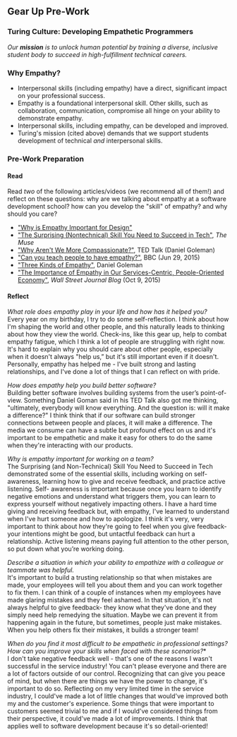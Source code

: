 ## Gear Up Pre-Work
### Turing Culture: Developing Empathetic Programmers

_Our **mission** is to unlock human potential by training a diverse, inclusive student body to succeed in high-fulfillment technical careers._

### Why Empathy?
* Interpersonal skills (including empathy) have a direct, significant impact on your professional success.
* Empathy is a foundational interpersonal skill. Other skills, such as collaboration, communication, compromise all hinge on your ability to demonstrate empathy.
* Interpersonal skills, including empathy, can be developed and improved.
* Turing's mission (cited above) demands that we support students development of technical _and_ interpersonal skills. 

### Pre-Work Preparation
#### Read
Read _two_ of the following articles/videos (we recommend all of them!) and reflect on these questions: why are we talking about empathy at a software development school? how can you develop the "skill" of empathy? and why should you care?

* ["Why is Empathy Important for Design"](http://www.bresslergroup.com/blog/why-empathic-design/)
* ["The Surprising (Nontechnical) Skill You Need to Succeed in Tech"](https://www.themuse.com/advice/the-surprising-and-nontechnical-skill-you-need-to-succeed-in-tech), _The Muse_
* ["Why Aren't We More Compassionate?"](http://www.ted.com/talks/daniel_goleman_on_compassion#t-39146), TED Talk (Daniel Goleman)
* ["Can you teach people to have empathy?"](http://www.bbc.com/news/magazine-33287727), BBC (Jun 29, 2015)
* ["Three Kinds of Empathy"](http://www.danielgoleman.info/three-kinds-of-empathy-cognitive-emotional-compassionate/), Daniel Goleman
* ["The Importance of Empathy in Our Services-Centric, People-Oriented Economy"](http://blogs.wsj.com/cio/2015/10/09/the-importance-of-empathy-in-our-services-centric-people-oriented-economy/), _Wall Street Journal Blog_ (Oct 9, 2015)

#### Reflect
*What role does empathy play in your life and how has it helped you?*  
Every year on my birthday, I try to do some self-reflection. I think about how I'm shaping the world and other people, and this naturally leads to thinking about how they view the world. Check-ins, like this gear up, help to combat empathy fatigue, which I think a lot of people are struggling with right now. It's hard to explain why you should care about other people, especially when it doesn't always "help us,” but it's still important even if it doesn't. Personally, empathy has helped me - I've built strong and lasting relationships, and I've done a lot of things that I can reflect on with pride.

*How does empathy help you build better software?*  
Building better software involves building systems from the user’s point-of-view. Something Daniel Goman said in his TED Talk also got me thinking, "ultimately, everybody will know everything. And the question is: will it make a difference?" I think think that if our software can build stronger connections between people and places, it will make a difference. The media we consume can have a subtle but profound effect on us and it's important to be empathetic and make it easy for others to do the same when they're interacting with our products.  

*Why is empathy important for working on a team?*  
The Surprising (and Non-Technical) Skill You Need to Succeed in Tech demonstrated some of the essential skills, including working on self-awareness, learning how to give and receive feedback, and practice active listening. Self- awareness is important because once you learn to identify negative emotions and understand what triggers them, you can learn to express yourself without negatively impacting others. I have a hard time giving and receiving feedback but, with empathy, I've learned to understand when I've hurt someone and how to apologize. I think it's very, very important to think about how they're going to feel when you give feedback- your intentions might be good, but untactful feedback can hurt a relationship. Active listening means paying full attention to the other person, so put down what you’re working doing.

*Describe a situation in which your ability to empathize with a colleague or teammate was helpful.*   
It's important to build a trusting relationship so that when mistakes are made, your employees will tell you about them and you can work together to fix them. I can think of a couple of instances when my employees have made glaring mistakes and they feel ashamed. In that situation, it's not always helpful to give feedback- they know what they've done and they simply need help remedying the situation. Maybe we can prevent it from happening again in the future, but sometimes, people just make mistakes. When you help others fix their mistakes, it builds a stronger team!  

*When do you find it most difficult to be empathetic in professional settings? How can you improve your skills when faced with these scenarios?**  
I don't take negative feedback well - that's one of the reasons I wasn't successful in the service industry! You can't please everyone and there are a lot of factors outside of our control. Recognizing that can give you peace of mind, but when there are things we have the power to change, it's important to do so. Reflecting on my very limited time in the service industry, I could've made a lot of little changes that would've improved both my and the customer's experience. Some things that were important to customers seemed trivial to me and if I would've considered things from their perspective, it could've made a lot of improvements. I think that applies well to software development because it's so detail-oriented!  
